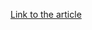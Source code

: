 [Link to the article](https://microsoft.com/security/blog/2022/01/15/destructive-malware-targeting-ukrainian-organizations/)
